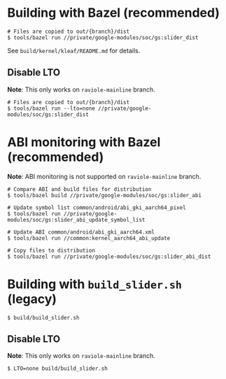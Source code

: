 # Building with Bazel (recommended)

```shell
# Files are copied to out/{branch}/dist
$ tools/bazel run //private/google-modules/soc/gs:slider_dist
```

See `build/kernel/kleaf/README.md` for details.

## Disable LTO

**Note**: This only works on `raviole-mainline` branch.

```shell
# Files are copied to out/{branch}/dist
$ tools/bazel run --lto=none //private/google-modules/soc/gs:slider_dist
```

# ABI monitoring with Bazel (recommended)

**Note**: ABI monitoring is not supported on `raviole-mainline` branch.

```shell
# Compare ABI and build files for distribution
$ tools/bazel build //private/google-modules/soc/gs:slider_abi

# Update symbol list common/android/abi_gki_aarch64_pixel
$ tools/bazel run //private/google-modules/soc/gs:slider_abi_update_symbol_list

# Update ABI common/android/abi_gki_aarch64.xml
$ tools/bazel run //common:kernel_aarch64_abi_update

# Copy files to distribution
$ tools/bazel run //private/google-modules/soc/gs:slider_abi_dist
```

# Building with `build_slider.sh` (legacy)

```shell
$ build/build_slider.sh
```

## Disable LTO

**Note**: This only works on `raviole-mainline` branch.

```shell
$ LTO=none build/build_slider.sh
```
